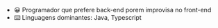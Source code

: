 - 😀 Programador que prefere back-end porem improvisa no front-end 
- ⌨️ Linguagens dominantes: Java, Typescript
